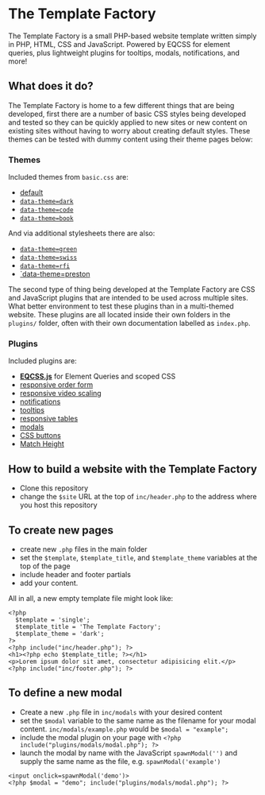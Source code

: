 # The Template Factory

The Template Factory is a small PHP-based website template written simply in PHP, HTML, CSS and JavaScript. Powered by EQCSS for element queries, plus lightweight plugins for tooltips, modals, notifications, and more!

## What does it do?

The Template Factory is home to a few different things that are being developed, first there are a number of basic CSS styles being developed and tested so they can be quickly applied to new sites or new content on existing sites without having to worry about creating default styles. These themes can be tested with dummy content using their theme pages below:

### Themes

Included themes from `basic.css` are:

- [default](http://staticresource.com/template/themes/default.php)
- [`data-theme=dark`](http://staticresource.com/template/themes/dark.php)
- [`data-theme=code`](http://staticresource.com/template/themes/code.php)
- [`data-theme=book`](http://staticresource.com/template/themes/book.php)

And via additional stylesheets there are also:

- [`data-theme=green`](http://staticresource.com/template/themes/green.php)
- [`data-theme=swiss`](http://staticresource.com/template/themes/swiss.php)
- [`data-theme=rfi`](http://staticresource.com/template/themes/rfi.php)
- [`data-theme=preston](http://staticresource.com/template/themes/preston.php)

The second type of thing being developed at the Template Factory are CSS and JavaScript plugins that are intended to be used across multiple sites. What better environment to test these plugins than in a multi-themed website. These plugins are all located inside their own folders in the `plugins/` folder, often with their own documentation labelled as `index.php`.

### Plugins

Included plugins are:

- **[EQCSS.js](http://elementqueries.com)** for Element Queries and scoped CSS
- [responsive order form](http://staticresource.com/template/plugins/form)
- [responsive video scaling](http://staticresource.com/template/plugins/video-scaling)
- [notifications](http://staticresource.com/template/plugins/notifications)
- [tooltips](http://staticresource.com/template/plugins/tooltips)
- [responsive tables](http://staticresource.com/template/plugins/tables)
- [modals](http://staticresource.com/template/plugins/modals)
- [CSS buttons](http://staticresource.com/template/plugins/buttons)
- [Match Height](http://staticresource.com/template/plugins/match-height)

## How to build a website with the Template Factory

- Clone this repository
- change the `$site` URL at the top of `inc/header.php` to the address where you host this repository

## To create new pages

- create new `.php` files in the main folder
- set the `$template`, `$template_title`, and `$template_theme` variables at the top of the page
- include header and footer partials
- add your content.

All in all, a new empty template file might look like:

```
<?php
  $template = 'single';
  $template_title = 'The Template Factory';
  $template_theme = 'dark';
?>
<?php include("inc/header.php"); ?>
<h1><?php echo $template_title; ?></h1>
<p>Lorem ipsum dolor sit amet, consectetur adipisicing elit.</p>
<?php include("inc/footer.php"); ?>
```

## To define a new modal

- Create a new `.php` file in `inc/modals` with your desired content
- set the `$modal` variable to the same name as the filename for your modal content. `inc/modals/example.php` would be `$modal = "example";`
- include the modal plugin on your page with `<?php include("plugins/modals/modal.php"); ?>`
- launch the modal by name with the JavaScript `spawnModal('')` and supply the same name as the file, e.g. `spawnModal('example')`

```
<input onclick=spawnModal('demo')>
<?php $modal = "demo"; include("plugins/modals/modal.php"); ?>
```
